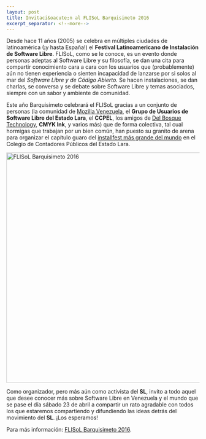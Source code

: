 ```yaml
---
layout: post
title: Invitaci&oacute;n al FLISoL Barquisimeto 2016
excerpt_separator: <!--more-->
---
```

Desde hace 11 años (2005) se celebra en m&uacute;ltiples ciudades de latinoam&eacute;rica (¡y hasta España!) el **Festival Latinoamericano de Instalaci&oacute;n de Software Libre**. FLISoL, como se le conoce, es un evento donde personas adeptas al Software Libre y su filosof&iacute;a, se dan una cita para compartir conocimiento cara a cara con los usuarios <!--more--> que (probablemente) a&uacute;n no tienen experiencia o sienten incapacidad de lanzarse por si solos al mar del *Software Libre y de C&oacute;digo Abierto.* Se hacen instalaciones, se dan charlas, se conversa y se debate sobre Software Libre y temas asociados, siempre con un sabor y ambiente de comunidad. 
 
Este año Barquisimeto celebrar&aacute; el FLISoL gracias a un conjunto de personas (la comunidad de [Mozilla Venezuela](http://mozillavenezuela.org), el **Grupo de Usuarios de Software Libre del Estado Lara**, el **CCPEL**, los amigos de [Del Bosque Technology](http://delbosquetechnology.com/), **CMYK Ink**, y varios m&aacute;s) que de forma colectiva, tal cual hormigas que trabajan por un bien com&uacute;n, han puesto su granito de arena para organizar el cap&iacute;tulo guaro del [installfest m&aacute;s grande del mundo](https://es.wikipedia.org/wiki/Festival_Latinoamericano_de_Instalaci%C3%B3n_de_Software_Libre) en el Colegio de Contadores P&uacute;blicos del Estado Lara.
 
<img src="{{ site.baseurl }}/img/aficheflisolbarquisimeto2016.png" alt="FLISoL Barquisimeto 2016" style="width:600px;display:block;margin: 0 auto;"/>
 
Como organizador, pero m&aacute;s a&uacute;n como activista del **SL**, invito a todo aquel que desee conocer m&aacute;s sobre Software Libre en Venezuela y el mundo que se pase el d&iacute;a s&aacute;bado 23 de abril a compartir un rato agradable con todos los que estaremos compartiendo y difundiendo las ideas detr&aacute;s del movimiento del **SL**. ¡Los esperamos!

Para m&aacute;s informaci&oacute;n: [FLISoL Barquisimeto 2016](http://flisol.org.ve/barquisimeto).

